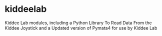 # kiddeelab
 Kiddee Lab modules, including a Python Library To Read Data From the Kiddee Joystick and a Updated version of Pymata4 for use by Kiddee Lab